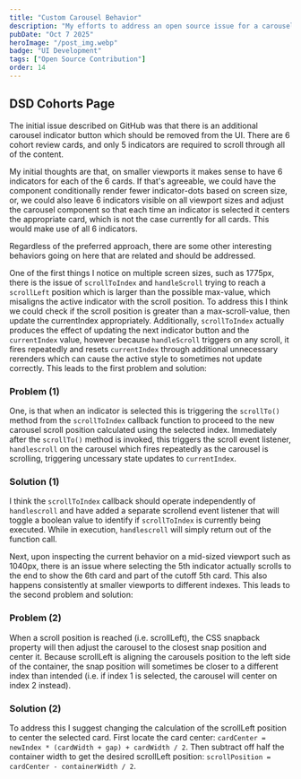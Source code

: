 ```yaml
---
title: "Custom Carousel Behavior"
description: "My efforts to address an open source issue for a carousel on the DSD Cohorts page"
pubDate: "Oct 7 2025"
heroImage: "/post_img.webp"
badge: "UI Development"
tags: ["Open Source Contribution"]
order: 14
---
```


## DSD Cohorts Page

The initial issue described on GitHub was that there is an additional carousel indicator button which should be removed from the UI. There are 6 cohort review cards, and only 5 indicators are required to scroll through all of the content.

My initial thoughts are that, on smaller viewports it makes sense to have 6 indicators for each of the 6 cards. If that's agreeable, we could have the component conditionally render fewer indicator-dots based on screen size, or, we could also leave 6 indicators visible on all viewport sizes and adjust the carousel component so that each time an indicator is selected it centers the appropriate card, which is not the case currently for all cards. This would make use of all 6 indicators.

Regardless of the preferred approach, there are some other interesting behaviors going on here that are related and should be addressed.

One of the first things I notice on multiple screen sizes, such as 1775px, there is the issue of `scrollToIndex` and `handleScroll` trying to reach a `scrollLeft` position which is larger than the possible max-value, which misaligns the active indicator with the scroll position. To address this I think we could check if the scroll position is greater than a max-scroll-value, then update the currentIndex appropriately. Additionally, `scrollToIndex` actually produces the effect of updating the next indicator button and the `currentIndex` value, however because `handleScroll` triggers on any scroll, it fires repeatedly and resets `currentIndex` through additional unnecessary rerenders which can cause the active style to sometimes not update correctly.  This leads to the first problem and solution:

### Problem (1)
One, is that when an indicator is selected this is triggering the `scrollTo()` method from the `scrollToIndex` callback function to proceed to the new carousel scroll position calculated using the selected index. Immediately after the `scrollTo()` method is invoked, this triggers the scroll event listener, `handlescroll` on the carousel which fires repeatedly as the carousel is scrolling, triggering uncessary state updates to `currentIndex`. 

### Solution (1)
I think the `scrollToIndex` callback should operate independently of `handlescroll` and have added a separate scrollend event listener that will toggle a boolean value to identify if `scrollToIndex` is currently being executed. While in execution, `handlescroll` will simply return out of the function call.

Next, upon inspecting the current behavior on a mid-sized viewport such as 1040px, there is an issue where selecting the 5th indicator actually scrolls to the end to show the 6th card and part of the cutoff 5th card. This also happens consistently at smaller viewports to different indexes.  This leads to the second problem and solution:

### Problem (2)
When a scroll position is reached (i.e. scrollLeft), the CSS snapback property will then adjust the carousel to the closest snap position and center it. Because scrollLeft is aligning the carousels position to the left side of the container, the snap position will sometimes be closer to a different index than intended (i.e. if index 1 is selected, the carousel will center on index 2 instead). 

### Solution (2)
To address this I suggest changing the calculation of the scrollLeft position to center the selected card. First locate the card center: `cardCenter = newIndex * (cardWidth + gap) + cardWidth / 2`. Then subtract off half the container width to get the desired scrollLeft position: `scrollPosition = cardCenter - containerWidth / 2`.


